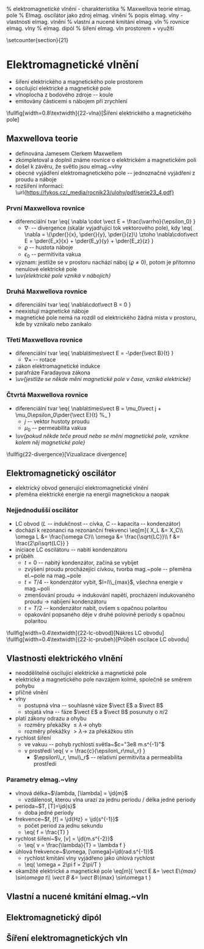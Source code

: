 % elektromagnetické vlnění - charakteristika
% Maxwellova teorie elmag. pole
% Elmag. oscilátor jako zdroj elmag. vlnění
% popis elmag. vlny - vlastnosti elmag. vlnění
% vlastní a nucené kmitání elmag. vln
% rovnice elmag. vlny
% elmag. dipól
% šíření elmag. vln prostorem + využití

\setcounter{section}{21}
# Elektromagnetické vlnění
- šíření elektrického a magnetického pole prostorem
- oscilující elektrické a magnetické pole
- vlnoplocha z bodového zdroje -- koule
- emitovány částicemi s nábojem při zrychlení

\fullfig[width=0.8\textwidth]{22-vlna}[Šíření elektrického a magnetického pole]

## Maxwellova teorie
- definována Jamesem Clerkem Maxwellem
- zkompletoval a doplnil známe rovnice o elektrickém a magnetickém poli
- došel k závěru, že světlo jsou elmag.~vlny
- obecné vyjádření elektromagnetického pole -- jednoznačné vyjádření z proudu a náboje
- rozšíření informací: \url{https://fykos.cz/_media/rocnik23/ulohy/pdf/serie23_4.pdf}

### První Maxwellova rovnice
- diferenciální tvar \eq{
		\nabla \cdot \vect E = \frac{\varrho}{\epsilon_0}
	}
	- $\nabla \cdot$ -- divergence (skalár vyjadřující tok vektorového pole), kdy
		\eq{
			\nabla = \\(\pder{}{x}, \pder{}{y}, \pder{}{z}\\) \ztoho \nabla\cdot\vect E = \pder{E_x}{x} + \pder{E_y}{y} + \pder{E_z}{z}
		}
	- $\varrho$ -- hustota náboje
	- $\epsilon_0$ -- permitivita vakua
- význam: jestliže se v prostoru nachází náboj ($\varrho \neq 0$), potom je přítomno nenulové elektrické pole
- *\uv{elektrické pole vzniká v nábojích}*

### Druhá Maxwellova rovnice
- diferenciální tvar \eq{
	\nabla\cdot\vect B = 0
	}
- neexistují magnetické náboje
- magnetické pole nemá na rozdíl od elektrického žádná místa v prostoru, kde by vznikalo nebo zanikalo

### Třetí Maxwellova rovnice
- diferenciální tvar \eq{
		\nabla\times\vect E = -\pder{\vect B}{t}
	}
	- $\nabla\times$ -- rotace
- zákon elektromagnetické indukce
- parafráze Faradayova zákona
- *\uv{jestliže se někde mění magnetické pole v čase, vzniká elektrické}*

### Čtvrtá Maxwellova rovnice
- diferenciální tvar \eq{
		\nabla\times\vect B = \mu_0\vect j + \mu_0\epsilon_0\pder{\vect E}{t} %_
	}
	- $j$ -- vektor hustoty proudu
	- $\mu_0$ -- permeabilita vakua
- *\uv{pokud někde teče proud nebo se mění magnetické pole, vznikne kolem něj magnetické pole}*

\fullfig{22-divergence}[Vizualizace divergence]

## Elektromagnetický oscilátor
- elektrický obvod generující elektromagnetické vlnění
- přeměna elektrické energie na energii magnetickou a naopak

### Nejjednodušší oscilátor
- LC obvod ($L$ -- indukčnost -- cívka, $C$ -- kapacita -- kondenzátor)
- dochází k rezonanci na rezonanční frekvenci \eq[m]{
		X\_L &= X\_C\\\\
		\omega L &= \frac{\omega C}\\\\
		\omega &= \frac{\sqrt{LC}}\\\\
		f &= \frac{2\pi\sqrt{LC}}
	}
- iniciace LC oscilátoru -- nabití kondenzátoru
- průběh
	- $t=0$ -- nabitý kondenzátor, začíná se vybíjet
	- zvýšení proudu procházející cívkou, tvorba mag.~pole -- přeměna el.~pole na mag.~pole
	- $t=T/4$ -- kondenzátor vybit, $I=I\\_{max}$, všechna energie v mag.~poli
	- zmenšování proudu $\rightarrow$ indukování napětí, procházení indukovaného proudu $\rightarrow$ nabíjení kondenzátoru
	- $t=T/2$ -- kondenzátor nabit, ovšem s opačnou polaritou
	- opakování popsaného děje v druhé polovině periody s opačnou polaritou
	
\fullfig[width=0.4\textwidth]{22-lc-obvod}[Nákres LC obvodu]
\fullfig[width=0.4\textwidth]{22-lc-prubeh}[Průběh oscilace LC obvodu]

## Vlastnosti elektrického vlnění
- neoddělitelné oscilující elektrické a magnetické pole
- elektrické a magnetického pole navzájem kolmé, společně se směrem pohybu
- příčné vlnění
- vlny
	- postupná vlna -- souhlasné váze $\vect E$ a $\vect B$
	- stojatá vlna -- fáze $\vect E$ a $\vect B$ posunuty o $\pi/2$
- platí zákony odrazu a ohybu
	- rozměry překážky $\leq \lambda \rightarrow$ ohyb
	- rozměry překážky $> \lambda \rightarrow$ za překážkou stín
- rychlost šíření
	- ve vakuu -- pohyb rychlostí světla~$c="3e8 m.s^{-1}"$
	- v prostředí
		\eq{
			v = \frac{c}{\epsilon\\_r\mu\\_r}
		}
		- $\epsilon\\_r, \mu\\_r$ -- relativní permitivita a permeabilita prostředí

### Parametry elmag.~vlny
- vlnová délka~$\lambda, [\lambda] = \jd{m}$
	- vzdálenost, kterou vlna urazí za jednu periodu / délka jedné periody
- perioda~$T, [T]=\jd{s}$
	- doba jedné periody
- frekvence~$f, [f] = \jd{Hz} = \jd{s^{-1}}$
	- počet period za jednu sekundu
	- \eq{
		f = \frac{T}
	}
- rychlost šíření~$v, [v] = \jd{m.s^{-2}}$
	- \eq{
		v = \frac{\lambda}{T} = \lambda f
	}
- úhlová frekvence~$\omega, [\omega]=\jd{rad.s^{-1}}$
	- rychlost kmitání vlny vyjádřeno jako úhlová rychlost
	- \eq{
		\omega = 2\pi f = 2\pi/T
	}
- okamžité elektrické a magnetické pole
	\eq[m]{
		\vect E &= \vect E\\_{max} \sin\omega t\\\\
		\vect B &= \vect B\\_{max} \sin\omega t
	}

## Vlastní a nucené kmitání elmag.~vln
## Elektromagnetický dipól
## Šíření elektromagnetických vln
